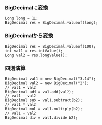 ### BigDecimalに変換  
```
Long long = 1L;  
BigDecimal res = BigDecimal.valueof(long);  
```
  
### BigDecimalから変換
```  
BigDecimal res = BigDecimal.valueof(100);
int val1 = res.intValue();
Long val2 = res.longValue();
```  
  
### 四則演算  
```
BigDecimal val1 = new BigDecimal("3.14");  
BigDecimal val2 = new BigDecimal("2");  
// val1 + val2  
BigDecimal add = va1.add(val2);  
// val1 - val2  
BigDecimal sub = val1.subtract(b2);
// val1 * val2  
BigDecimal mul = val1.multiply(b2);
// val1 ÷ val2  
BigDecimal div = val1.divide(b2);
```
